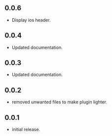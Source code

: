 ## 0.0.6

* Display ios header.

## 0.0.4

* Updated documentation.

## 0.0.3

* Updated documentation.

## 0.0.2

* removed unwanted files to make plugin lighter.

## 0.0.1

* initial release.
